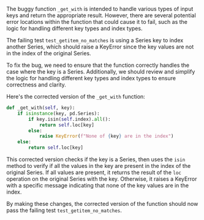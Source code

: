 The buggy function `_get_with` is intended to handle various types of input keys and return the appropriate result. However, there are several potential error locations within the function that could cause it to fail, such as the logic for handling different key types and index types.

The failing test `test_getitem_no_matches` is using a Series key to index another Series, which should raise a KeyError since the key values are not in the index of the original Series.

To fix the bug, we need to ensure that the function correctly handles the case where the key is a Series. Additionally, we should review and simplify the logic for handling different key types and index types to ensure correctness and clarity.

Here's the corrected version of the `_get_with` function:

```python
def _get_with(self, key):
    if isinstance(key, pd.Series):
        if key.isin(self.index).all():
            return self.loc[key]
        else:
            raise KeyError(f"None of {key} are in the index")
    else:
        return self.loc[key]
```

This corrected version checks if the key is a Series, then uses the `isin` method to verify if all the values in the key are present in the index of the original Series. If all values are present, it returns the result of the `loc` operation on the original Series with the key. Otherwise, it raises a KeyError with a specific message indicating that none of the key values are in the index.

By making these changes, the corrected version of the function should now pass the failing test `test_getitem_no_matches`.